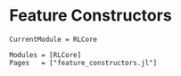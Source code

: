 # Feature Constructors


```@meta
CurrentModule = RLCore
```

```@autodocs
Modules = [RLCore]
Pages   = ["feature_constructors.jl"]
```
